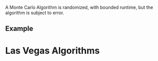 A Monte Carlo Algorithm is randomized, with bounded runtime, but the algorithm is subject to error.
## Example

# Las Vegas Algorithms